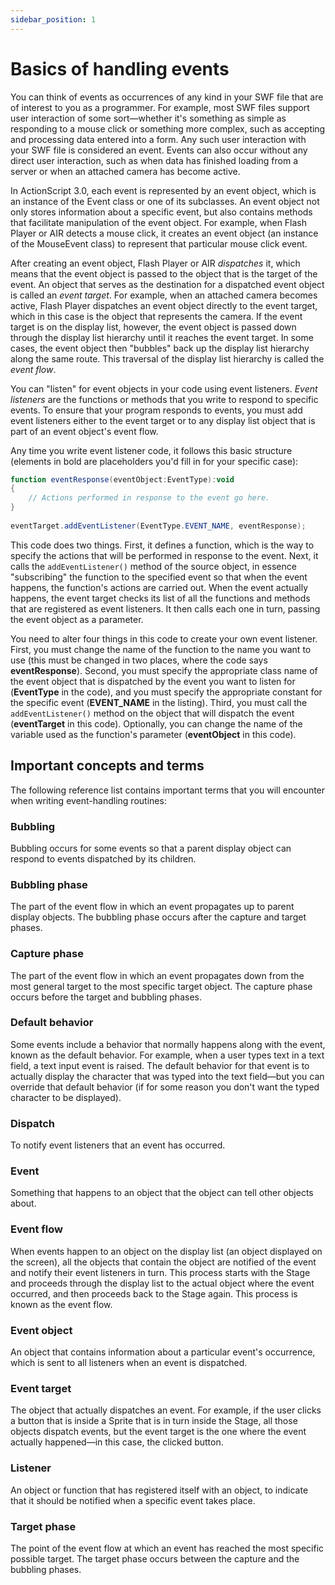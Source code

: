 ```yaml
---
sidebar_position: 1
---
```


# Basics of handling events

You can think of events as occurrences of any kind in your SWF file that are of
interest to you as a programmer. For example, most SWF files support user
interaction of some sort—whether it's something as simple as responding to a
mouse click or something more complex, such as accepting and processing data
entered into a form. Any such user interaction with your SWF file is considered
an event. Events can also occur without any direct user interaction, such as
when data has finished loading from a server or when an attached camera has
become active.

In ActionScript 3.0, each event is represented by an event object, which is an
instance of the Event class or one of its subclasses. An event object not only
stores information about a specific event, but also contains methods that
facilitate manipulation of the event object. For example, when Flash Player or
AIR detects a mouse click, it creates an event object (an instance of the
MouseEvent class) to represent that particular mouse click event.

After creating an event object, Flash Player or AIR _dispatches_ it, which means
that the event object is passed to the object that is the target of the event.
An object that serves as the destination for a dispatched event object is called
an _event target_. For example, when an attached camera becomes active, Flash
Player dispatches an event object directly to the event target, which in this
case is the object that represents the camera. If the event target is on the
display list, however, the event object is passed down through the display list
hierarchy until it reaches the event target. In some cases, the event object
then "bubbles" back up the display list hierarchy along the same route. This
traversal of the display list hierarchy is called the _event flow_.

You can "listen" for event objects in your code using event listeners. _Event
listeners_ are the functions or methods that you write to respond to specific
events. To ensure that your program responds to events, you must add event
listeners either to the event target or to any display list object that is part
of an event object's event flow.

Any time you write event listener code, it follows this basic structure
(elements in bold are placeholders you'd fill in for your specific case):

```actionscript
function eventResponse(eventObject:EventType):void 
{ 
    // Actions performed in response to the event go here. 
} 
 
eventTarget.addEventListener(EventType.EVENT_NAME, eventResponse);
```

This code does two things. First, it defines a function, which is the way to
specify the actions that will be performed in response to the event. Next, it
calls the `addEventListener()` method of the source object, in essence
"subscribing" the function to the specified event so that when the event
happens, the function's actions are carried out. When the event actually
happens, the event target checks its list of all the functions and methods that
are registered as event listeners. It then calls each one in turn, passing the
event object as a parameter.

You need to alter four things in this code to create your own event listener.
First, you must change the name of the function to the name you want to use
(this must be changed in two places, where the code says **eventResponse**).
Second, you must specify the appropriate class name of the event object that is
dispatched by the event you want to listen for (**EventType** in the code), and
you must specify the appropriate constant for the specific event (**EVENT_NAME**
in the listing). Third, you must call the `addEventListener()` method on the
object that will dispatch the event (**eventTarget** in this code). Optionally,
you can change the name of the variable used as the function's parameter
(**eventObject** in this code).

## Important concepts and terms

The following reference list contains important terms that you will encounter
when writing event-handling routines:

### Bubbling  

Bubbling occurs for some events so that a parent display object can respond to
events dispatched by its children.

### Bubbling phase  

The part of the event flow in which an event propagates up to parent display
objects. The bubbling phase occurs after the capture and target phases.

### Capture phase  

The part of the event flow in which an event propagates down from the most
general target to the most specific target object. The capture phase occurs
before the target and bubbling phases.

### Default behavior  

Some events include a behavior that normally happens along with the event, known
as the default behavior. For example, when a user types text in a text field, a
text input event is raised. The default behavior for that event is to actually
display the character that was typed into the text field—but you can override
that default behavior (if for some reason you don't want the typed character to
be displayed).

### Dispatch  

To notify event listeners that an event has occurred.

### Event  

Something that happens to an object that the object can tell other objects
about.

### Event flow  

When events happen to an object on the display list (an object displayed on the
screen), all the objects that contain the object are notified of the event and
notify their event listeners in turn. This process starts with the Stage and
proceeds through the display list to the actual object where the event occurred,
and then proceeds back to the Stage again. This process is known as the event
flow.

### Event object  

An object that contains information about a particular event's occurrence, which
is sent to all listeners when an event is dispatched.

### Event target  

The object that actually dispatches an event. For example, if the user clicks a
button that is inside a Sprite that is in turn inside the Stage, all those
objects dispatch events, but the event target is the one where the event
actually happened—in this case, the clicked button.

### Listener  

An object or function that has registered itself with an object, to indicate
that it should be notified when a specific event takes place.

### Target phase  

The point of the event flow at which an event has reached the most specific
possible target. The target phase occurs between the capture and the bubbling
phases.

